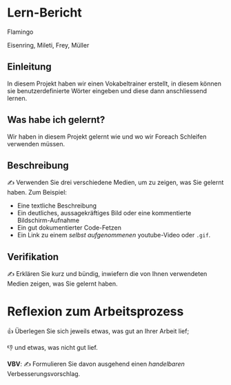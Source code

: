 # Lern-Bericht

Flamingo

Eisenring, Mileti, Frey, Müller

## Einleitung

In diesem Projekt haben wir einen Vokabeltrainer erstellt, in diesem können sie benutzerdefinierte Wörter eingeben und diese dann anschliessend lernen.

## Was habe ich gelernt?

Wir haben in diesem Projekt gelernt wie und wo wir Foreach Schleifen verwenden müssen.

## Beschreibung

✍️ Verwenden Sie drei verschiedene Medien, um zu zeigen, was Sie gelernt haben. Zum Beispiel:

* Eine textliche Beschreibung
* Ein deutliches, aussagekräftiges Bild oder eine kommentierte Bildschirm-Aufnahme
* Ein gut dokumentierter Code-Fetzen
* Ein Link zu einem *selbst aufgenommenen* youtube-Video oder `.gif`.

## Verifikation

✍️ Erklären Sie kurz und bündig, inwiefern die von Ihnen verwendeten Medien zeigen, was Sie gelernt haben.

# Reflexion zum Arbeitsprozess

👍 Überlegen Sie sich jeweils etwas, was gut an Ihrer Arbeit lief; 

👎 und etwas, was nicht gut lief.

**VBV**: ✍️ Formulieren Sie davon ausgehend einen *handelbaren* Verbesserungsvorschlag.
